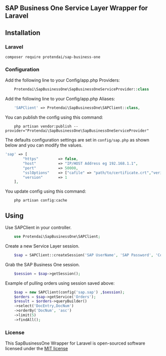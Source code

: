## SAP Business One Service Layer Wrapper for Laravel


## Installation

### Laravel

    composer require protendai/sap-business-one

### Configuration

Add the following line to your Config/app.php  Providers:
```php
    Protendai\SapBusinessOne\SapBusinessOneServiceProvider::class
```

Add the following line to your Config/app.php Aliases:
```php
    'SAPClient' => Protendai\SapBusinessOne\SAPClient::class,
```

You can publish the config using this command:
```shell
    php artisan vendor:publish --provider="Protendai\SapBusinessOne\SapBusinessOneServiceProvider"
```
 
The defaults configuration settings are set in `config/sap.php` as shown below and you can modify the values.

``` php
'sap' => [
        "https"         => false,
        "host"          => "IP/HOST Address eg 192.168.1.1",
        "port"          => 50000,
        "sslOptions"    => ["cafile" => "path/to/certificate.crt","verify_peer" => true,"verify_peer_name" => true,],
        "version"       => 1
    ],
```

You update config using this command:
```shell
    php artisan config:cache
```

## Using

Use SAPClient in your controller.
```php
    use Protendai\SapBusinessOne\SAPClient;
```

Create a new Service Layer session.

```php
    $sap = SAPClient::createSession('SAP UserName', 'SAP Password', 'Company DB');
```

Grab the SAP Business One session.

```php
    $session = $sap->getSession();
```

Example of pulling orders using session saved above:

```php
    $sap = new SAPClient(config('sap.sap') ,$session);
    $orders = $sap->getService('Orders');
    $result = $orders->queryBuilder()
    ->select('DocEntry,DocNum')
    ->orderBy('DocNum', 'asc')
    ->limit(5)
    ->findAll();
```
### License

This SapBusinessOne Wrapper for Laravel is open-sourced software licensed under the [MIT license](http://opensource.org/licenses/MIT)
